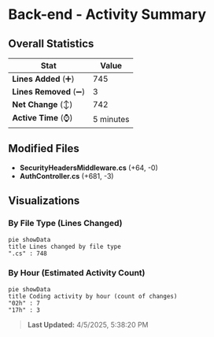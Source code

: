 # Back-end - Activity Summary 

## Overall Statistics

| Stat                   | Value                                                             |
| ---------------------- | ----------------------------------------------------------------- |
| **Lines Added** (➕)   | 745                                          |
| **Lines Removed** (➖) | 3                                        |
| **Net Change** (↕)    | 742                |
| **Active Time** (⌚)   | 5 minutes |


## Modified Files
- **SecurityHeadersMiddleware.cs** (+64, -0)
- **AuthController.cs** (+681, -3)

## Visualizations

### By File Type (Lines Changed)

```mermaid
pie showData
title Lines changed by file type
".cs" : 748
```

### By Hour (Estimated Activity Count)

```mermaid
pie showData
title Coding activity by hour (count of changes)
"02h" : 7
"17h" : 3
```


> **Last Updated:** 4/5/2025, 5:38:20 PM